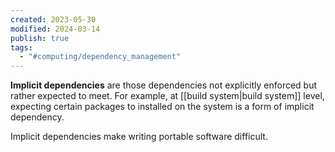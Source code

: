 ```yaml
---
created: 2023-05-30
modified: 2024-03-14
publish: true
tags:
  - "#computing/dependency_management"
---
```

**Implicit dependencies** are those dependencies not explicitly enforced but rather expected to meet. For example, at [[build system|build system]] level, expecting certain packages to installed on the system is a form of implicit dependency.

Implicit dependencies make writing portable software difficult.
